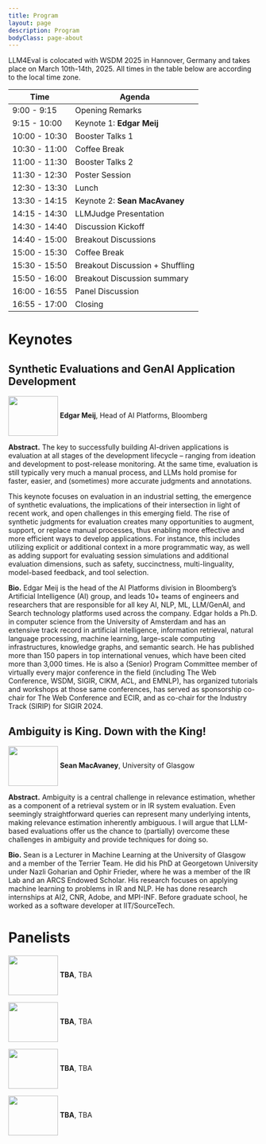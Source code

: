 ```yaml
---
title: Program
layout: page
description: Program
bodyClass: page-about
---
```


LLM4Eval is colocated with WSDM 2025 in Hannover, Germany and takes place on March 10th-14th, 2025. All times in the table below are according to the local time zone.


| Time          | Agenda                            |
| ------------- | --------------------------------- |
| 9:00 - 9:15   | Opening Remarks                   |
| 9:15 - 10:00  | Keynote 1: __Edgar Meij__ |
| 10:00 - 10:30 | Booster Talks 1                  |
| 10:30 - 11:00 | Coffee Break                      |
| 11:00 - 11:30 | Booster Talks 2                  |
| 11:30 - 12:30 | Poster Session                    |
| 12:30 - 13:30 | Lunch                             |
| 13:30 - 14:15 | Keynote 2: __Sean MacAvaney__ |
| 14:15 - 14:30 | LLMJudge Presentation             |
| 14:30 - 14:40 | Discussion Kickoff                |
| 14:40 - 15:00 | Breakout Discussions              |
| 15:00 - 15:30 | Coffee Break                      |
| 15:30 - 15:50 | Breakout Discussion + Shuffling   |
| 15:50 - 16:00 | Breakout Discussion summary       |
| 16:00 - 16:55 | Panel Discussion                  |
| 16:55 - 17:00 | Closing                           |

# Keynotes

## Synthetic Evaluations and GenAI Application Development

<img style="vertical-align:middle" width="100px" height="80px" src="../images/team/edgar.jpeg"/> __Edgar Meij__, Head of AI Platforms, Bloomberg

__Abstract.__ The key to successfully building AI-driven applications is evaluation at all stages of the development lifecycle – ranging from ideation and development to post-release monitoring. At the same time, evaluation is still typically very much a manual process, and LLMs hold promise for faster, easier, and (sometimes) more accurate judgments and annotations.

This keynote focuses on evaluation in an industrial setting, the emergence of synthetic evaluations, the implications of their intersection in light of recent work, and open challenges in this emerging field. The rise of synthetic judgments for evaluation creates many opportunities to augment, support, or replace manual processes, thus enabling more effective and more efficient ways to develop applications. For instance, this includes utilizing explicit or additional context in a more programmatic way, as well as adding support for evaluating session simulations and additional evaluation dimensions, such as safety, succinctness, multi-linguality, model-based feedback, and tool selection.

__Bio.__ Edgar Meij is the head of the AI Platforms division in Bloomberg’s Artificial Intelligence (AI) group, and leads 10+ teams of engineers and researchers that are responsible for all key AI, NLP, ML, LLM/GenAI, and Search technology platforms used across the company. Edgar holds a Ph.D. in computer science from the University of Amsterdam and has an extensive track record in artificial intelligence, information retrieval, natural language processing, machine learning, large-scale computing infrastructures, knowledge graphs, and semantic search. He has published more than 150 papers in top international venues, which have been cited more than 3,000 times. He is also a (Senior) Program Committee member of virtually every major conference in the field (including The Web Conference, WSDM, SIGIR, CIKM, ACL, and EMNLP), has organized tutorials and workshops at those same conferences, has served as sponsorship co-chair for The Web Conference and ECIR, and as co-chair for the Industry Track (SIRIP) for SIGIR 2024.

## Ambiguity is King. Down with the King!

<img style="vertical-align:middle" width="100px" height="80px" src="../images/team/sean.png"/> __Sean MacAvaney__, University of Glasgow

__Abstract.__ Ambiguity is a central challenge in relevance estimation, whether as a component of a retrieval system or in IR system evaluation. Even seemingly straightforward queries can represent many underlying intents, making relevance estimation inherently ambiguous. I will argue that LLM-based evaluations offer us the chance to (partially) overcome these challenges in ambiguity and provide techniques for doing so.

__Bio.__ Sean is a Lecturer in Machine Learning at the University of Glasgow and a member of the Terrier Team. He did his PhD at Georgetown University under Nazli Goharian and Ophir Frieder, where he was a member of the IR Lab and an ARCS Endowed Scholar. His research focuses on applying machine learning to problems in IR and NLP. He has done research internships at AI2, CNR, Adobe, and MPI-INF. Before graduate school, he worked as a software developer at IIT/SourceTech.

# Panelists

<img style="vertical-align:middle" width="100px" height="80px" src="#"/> __TBA__, TBA

<img style="vertical-align:middle" width="100px" height="80px" src="#"/> __TBA__, TBA

<img style="vertical-align:middle" width="100px" height="80px" src="#"/> __TBA__, TBA

<img style="vertical-align:middle" width="100px" height="80px" src="#"/> __TBA__, TBA